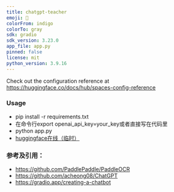 ```yaml
---
title: chatgpt-teacher
emoji: 🚀
colorFrom: indigo
colorTo: gray
sdk: gradio
sdk_version: 3.23.0
app_file: app.py
pinned: false
license: mit
python_version: 3.9.16
---
```


Check out the configuration reference at https://huggingface.co/docs/hub/spaces-config-reference

### Usage
- pip install -r requirements.txt
- 在命令行export openai_api_key=your_key或者直接写在代码里
- python app.py
- [huggingface在线（临时）](https://huggingface.co/spaces/qingsong/448cd0_Assistant)

### 参考及引用：
- https://github.com/PaddlePaddle/PaddleOCR
- https://github.com/acheong08/ChatGPT
- https://gradio.app/creating-a-chatbot
